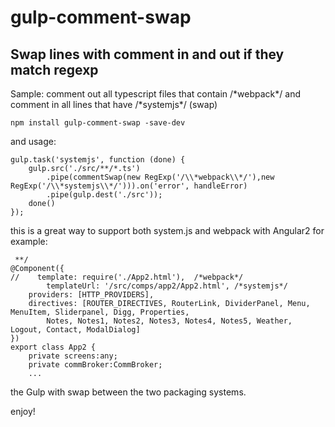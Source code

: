 gulp-comment-swap
===============

Swap lines with comment in and out if they match regexp
-------------

Sample: comment out all typescript files that contain /\*webpack\*/ and comment in all lines that have /\*systemjs\*/ (swap)

```
npm install gulp-comment-swap -save-dev
```

and usage:

```
gulp.task('systemjs', function (done) {
    gulp.src('./src/**/*.ts')
        .pipe(commentSwap(new RegExp('/\\*webpack\\*/'),new RegExp('/\\*systemjs\\*/'))).on('error', handleError)
        .pipe(gulp.dest('./src'));
    done()
});
```

this is a great way to support both system.js and webpack with Angular2 for example:

```
 **/
@Component({
//    template: require('./App2.html'),  /*webpack*/
	    templateUrl: '/src/comps/app2/App2.html', /*systemjs*/
    providers: [HTTP_PROVIDERS],
    directives: [ROUTER_DIRECTIVES, RouterLink, DividerPanel, Menu, MenuItem, Sliderpanel, Digg, Properties,
        Notes, Notes1, Notes2, Notes3, Notes4, Notes5, Weather, Logout, Contact, ModalDialog]
})
export class App2 {
    private screens:any;
    private commBroker:CommBroker;
    ...
```    

the Gulp with swap between the two packaging systems.

enjoy!